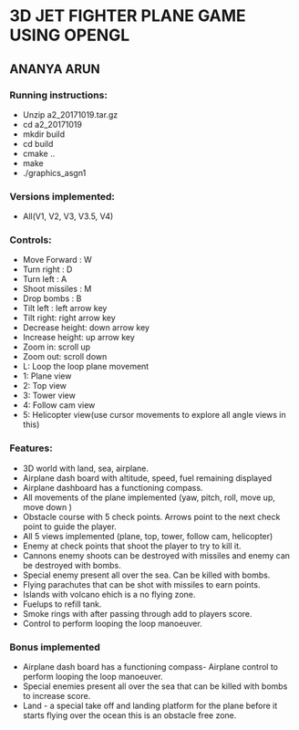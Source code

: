 # 3D JET FIGHTER PLANE GAME USING OPENGL
## ANANYA ARUN

### Running instructions:
- Unzip a2_20171019.tar.gz
- cd a2_20171019
- mkdir build
- cd build
- cmake ..
- make
- ./graphics_asgn1
### Versions implemented:
- All(V1, V2, V3, V3.5, V4)
### Controls:
- Move Forward : W
- Turn right : D
- Turn left : A
- Shoot missiles : M
- Drop bombs : B
- Tilt left : left arrow key
- Tilt right: right arrow key
- Decrease height: down arrow key
- Increase height: up arrow key
- Zoom in: scroll up
- Zoom out: scroll down
- L: Loop the loop plane movement
- 1: Plane view
- 2: Top view
- 3: Tower view
- 4: Follow cam view
- 5: Helicopter view(use cursor movements to explore all angle views in this)
### Features:
- 3D world with land, sea, airplane.
- Airplane dash board with altitude, speed, fuel remaining displayed
- Airplane dashboard has a functioning compass.
- All movements of the plane implemented (yaw, pitch, roll, move up, move down )
- Obstacle course with 5 check points. Arrows point to the next check point to guide the player.
- All 5 views implemented (plane, top, tower, follow cam, helicopter)
- Enemy at check points that shoot the player to try to kill it.
- Cannons enemy shoots can be destroyed with missiles and enemy can be destroyed with bombs.
- Special enemy present all over the sea. Can be killed with bombs.
- Flying parachutes that can be shot with missiles to earn points.
- Islands with volcano ehich is a no flying zone.
- Fuelups to refill tank.
- Smoke rings with after passing through add to players score.
- Control to perform looping the loop manoeuver.
### Bonus implemented
- Airplane dash board has a functioning compass- Airplane control to perform looping the loop manoeuver.
- Special enemies present all over the sea that can be killed with bombs to increase score.
- Land - a special take off and landing platform for the plane before it starts flying over the ocean
this is an obstacle free zone.
